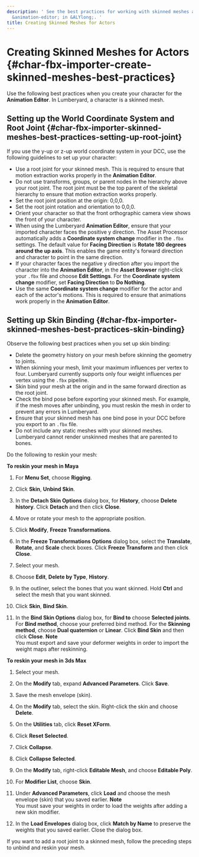 ```yaml
---
description: ' See the best practices for working with skinned meshes actors for the
  &animation-editor; in &ALYlong;. '
title: Creating Skinned Meshes for Actors
---
```

# Creating Skinned Meshes for Actors {#char-fbx-importer-create-skinned-meshes-best-practices}

Use the following best practices when you create your character for the **Animation Editor**\. In Lumberyard, a character is a skinned mesh\.

## Setting up the World Coordinate System and Root Joint {#char-fbx-importer-skinned-meshes-best-practices-setting-up-root-joint}

If you use the y\-up or z\-up world coordinate system in your DCC, use the following guidelines to set up your character:
+ Use a root joint for your skinned mesh\. This is required to ensure that motion extraction works properly in the **Animation Editor**\.
+ Do not use transforms, groups, or parent nodes in the hierarchy above your root joint\. The root joint must be the top parent of the skeletal hierarchy to ensure that motion extraction works properly\.
+ Set the root joint position at the origin: 0,0,0\.
+ Set the root joint rotation and orientation to 0,0,0\.
+ Orient your character so that the front orthographic camera view shows the front of your character\.
+ When using the Lumberyard **Animation Editor**, ensure that your imported character faces the positive y direction\. The Asset Processor automatically adds a **Coordinate system change** modifier in the `.fbx` settings\. The default value for **Facing Direction** is **Rotate 180 degrees around the up axis**\. This enables the game entity's forward direction and character to point in the same direction\.
+ If your character faces the negative y direction after you import the character into the **Animation Editor**, in the **Asset Browser** right\-click your `.fbx` file and choose **Edit Settings**\. For the **Coordinate system change** modifier, set **Facing Direction** to **Do Nothing**\.
+ Use the same **Coordinate system change** modifier for the actor and each of the actor's motions\. This is required to ensure that animations work properly in the **Animation Editor**\.

## Setting up Skin Binding {#char-fbx-importer-skinned-meshes-best-practices-skin-binding}

Observe the following best practices when you set up skin binding:
+ Delete the geometry history on your mesh before skinning the geometry to joints\.
+ When skinning your mesh, limit your maximum influences per vertex to four\. Lumberyard currently supports only four weight influences per vertex using the `.fbx` pipeline\.
+ Skin bind your mesh at the origin and in the same forward direction as the root joint\.
+ Check the bind pose before exporting your skinned mesh\. For example, if the mesh moves after unbinding, you must reskin the mesh in order to prevent any errors in Lumberyard\. 
+ Ensure that your skinned mesh has one bind pose in your DCC before you export to an `.fbx` file\.
+ Do not include any static meshes with your skinned meshes\. Lumberyard cannot render unskinned meshes that are parented to bones\.

Do the following to reskin your mesh:

**To reskin your mesh in Maya**

1. For **Menu Set**, choose **Rigging**\.

1. Click **Skin**, **Unbind Skin**\.

1. In the **Detach Skin Options** dialog box, for **History**, choose **Delete history**\. Click **Detach** and then click **Close**\.

1. Move or rotate your mesh to the appropriate position\.

1. Click **Modify**, **Freeze Transformations**\.

1. In the **Freeze Transformations Options** dialog box, select the **Translate**, **Rotate**, and **Scale** check boxes\. Click **Freeze Transform** and then click **Close**\.

1. Select your mesh\.

1. Choose **Edit**, **Delete by Type**, **History**\.

1. In the outliner, select the bones that you want skinned\. Hold **Ctrl** and select the mesh that you want skinned\.

1. Click **Skin**, **Bind Skin**\.

1. In the **Bind Skin Options** dialog box, for **Bind to** choose **Selected joints**\. For **Bind method**, choose your preferred bind method\. For the **Skinning method**, choose **Dual quaternion** or **Linear**\. Click **Bind Skin** and then click **Close**\.
**Note**  
You must export and save your deformer weights in order to import the weight maps after reskinning\.

**To reskin your mesh in 3ds Max**

1. Select your mesh\.

1. On the **Modify** tab, expand **Advanced Parameters**\. Click **Save**\.

1. Save the mesh envelope \(skin\)\.

1. On the **Modify** tab, select the skin\. Right\-click the skin and choose **Delete**\.

1. On the **Utilities** tab, click **Reset XForm**\.

1. Click **Reset Selected**\.

1. Click **Collapse**\.

1. Click **Collapse Selected**\.

1. On the **Modify** tab, right\-click **Editable Mesh**, and choose **Editable Poly**\.

1. For **Modifier List**, choose **Skin**\.

1. Under **Advanced Parameters**, click **Load** and choose the mesh envelope \(skin\) that you saved earlier\.
**Note**  
You must save your weights in order to load the weights after adding a new skin modifier\.

1. In the **Load Envelopes** dialog box, click **Match by Name** to preserve the weights that you saved earlier\. Close the dialog box\.

If you want to add a root joint to a skinned mesh, follow the preceding steps to unbind and reskin your mesh\.